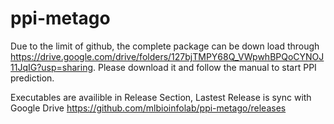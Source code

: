 # ppi-metago

Due to the limit of github, the complete package can be down load through https://drive.google.com/drive/folders/127bjTMPY68Q_VWpwhBPQoCYNOJ11JqIG?usp=sharing.
Please download it and follow the manual to start PPI prediction.

Executables are availible in Release Section, Lastest Release is sync with Google Drive
https://github.com/mlbioinfolab/ppi-metago/releases
